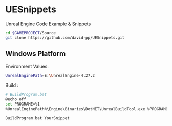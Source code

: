 # UESnippets
Unreal Engine Code Example &amp; Snippets

```bash
cd $GAMEPROJECT/Source
git clone https://github.com/david-pp/UESnippets.git 
```



## Windows Platform

Environment Values:

```bash
UnrealEnginePath=E:\UnrealEngine-4.27.2
```

Build :

```bash
# BuildProgram.bat
@echo off
set PROGRAME=%1
%UnrealEnginePath%\Engine\Binaries\DotNET\UnrealBuildTool.exe %PROGRAME% Win64 Development -Project="%cd%\HelloUE.uproject"
```

```bash
BuildProgram.bat YourSnippet
```
